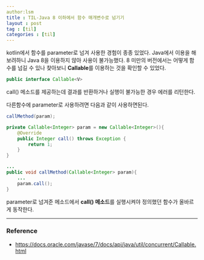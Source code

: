 ```yaml
---
author:lsm
title : TIL-Java 8 이하에서 함수 매개변수로 넘기기
layout : post
tag : [til]
categories : [til]
---
```




kotlin에서 함수를 parameter로 넘겨 사용한 경험이 종종 있었다. Java에서 이용을 해보려하니 Java 8을 이용하지 않아 사용이 불가능했다.  8 미만의 버전에서는 어떻게 함수를 넘길 수 있나 찾아보니 **Callable**를  이용하는 것을 확인할 수 있었다.  



```java
public interface Callable<V>
```

call() 메소드를 제공하는데 결과를 반환하거나 실행이 불가능한 경우 에러를 리턴한다.  



다른함수에 parameter로 사용하려면 다음과 같이 사용하면된다.

```java
callMethod(param);
```




```java
private Callable<Integer> param = new Callable<Integer>(){
    @Override
    public Integer call() throws Exception {
        return 1;
    }
}

...
public void callMethod(Callable<Integer> param){
    ...
    param.call();
}
```

parameter로 넘겨준 메소드에서  **call() 메소드**를 실행시켜야 정의했던 함수가 올바르게 동작한다.



---

### Reference

- https://docs.oracle.com/javase/7/docs/api/java/util/concurrent/Callable.html

